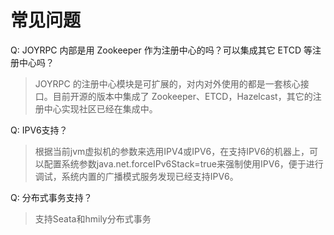 常见问题
===

Q: JOYRPC 内部是用 Zookeeper 作为注册中心的吗？可以集成其它 ETCD 等注册中心吗？

>  JOYRPC 的注册中心模块是可扩展的，对内对外使用的都是一套核心接口。目前开源的版本中集成了 Zookeeper、ETCD，Hazelcast，其它的注册中心实现社区已经在集成中。
   
Q: IPV6支持？

>  根据当前jvm虚拟机的参数来选用IPV4或IPV6，在支持IPV6的机器上，可以配置系统参数java.net.forceIPv6Stack=true来强制使用IPV6，便于进行调试，系统内置的广播模式服务发现已经支持IPV6。
   
Q: 分布式事务支持？

>  支持Seata和hmily分布式事务
